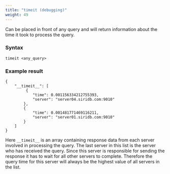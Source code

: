 ```yaml
---
title: "timeit (debugging)"
weight: 49
---
```


Can be placed in front of any query and will return information about the time it took to process the query.

### Syntax

    timeit <any_query>

### Example result

    {
        "__timeit__": [
             {
                "time": 0.001156334212755393,
                "server": "server04.siridb.com:9010"
            },
            {
                "time": 0.001481771469116211,
                "server": "server01.siridb.com:9010"
            }
        ]
    }

Here `__timeit__` is an array containing response data from each server involved in processing the query. The last server in this list is the server who has received the query. Since this server is responsible for sending the response it has to wait for all other servers to complete. Therefore the query time for this server will always be the highest value of all servers in the list.
